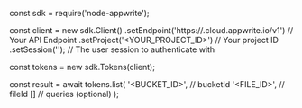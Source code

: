 const sdk = require('node-appwrite');

const client = new sdk.Client()
    .setEndpoint('https://<REGION>.cloud.appwrite.io/v1') // Your API Endpoint
    .setProject('<YOUR_PROJECT_ID>') // Your project ID
    .setSession(''); // The user session to authenticate with

const tokens = new sdk.Tokens(client);

const result = await tokens.list(
    '<BUCKET_ID>', // bucketId
    '<FILE_ID>', // fileId
    [] // queries (optional)
);
